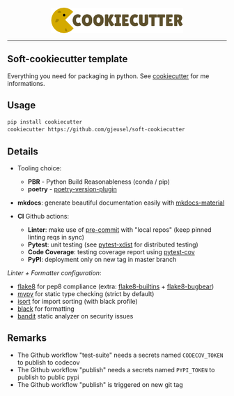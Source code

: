 <p align="center"><img width="60%" src="_static/cookiecutter_logo.png" /></p>

--------------------------------------------------------------------------------

## Soft-cookiecutter template

Everything you need for packaging in python. See [cookiecutter](https://github.com/audreyr/cookiecutter) for me informations.

## Usage

```bash
pip install cookiecutter
cookiecutter https://github.com/gjeusel/soft-cookiecutter
```

## Details

- Tooling choice:
  - **PBR** - Python Build Reasonableness (conda / pip)
  - **poetry** - [poetry-version-plugin](https://github.com/tiangolo/poetry-version-plugin)

- **mkdocs**: generate beautiful documentation easily with [mkdocs-material](https://squidfunk.github.io/mkdocs-material/)

- **CI** Github actions:
  - **Linter**: make use of [pre-commit](https://pre-commit.com/) with "local repos" (keep pinned linting reqs in sync)
  - **Pytest**: unit testing (see [pytest-xdist](https://github.com/pytest-dev/pytest-xdist) for distributed testing)
  - **Code Coverage**: testing coverage report using [pytest-cov](https://github.com/pytest-dev/pytest-cov)
  - **PyPI**: deployment only on new tag in master branch


*Linter + Formatter configuration*:
- [flake8](https://github.com/PyCQA/flake8) for pep8 compliance (extra: [flake8-builtins](https://github.com/gforcada/flake8-builtins) + [flake8-bugbear](https://github.com/PyCQA/flake8-bugbear))
- [mypy](https://github.com/python/mypy) for static type checking (strict by default)
- [isort](https://github.com/timothycrosley/isort) for import sorting (with black profile)
- [black](https://github.com/psf/black) for formatting
- [bandit](https://github.com/openstack/bandit) static analyzer on security
  issues


## Remarks

- The Github workflow "test-suite" needs a secrets named `CODECOV_TOKEN` to publish to codecov
- The Github workflow "publish" needs a secrets named `PYPI_TOKEN` to publish to public pypi
- The Github workflow "publish" is triggered on new git tag
